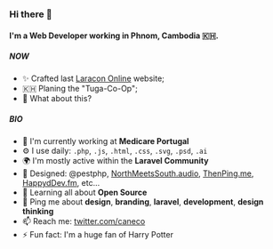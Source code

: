 ### Hi there 👋

#### I'm a Web Developer working in Phnom, Cambodia :cambodia:.

##### NOW

- ✨ Crafted last [Laracon Online](https://laracon.net) website;
- :cambodia: Planing the "Tuga-Co-Op";
- 🍑 What about this?

##### BIO

- 🏢 I'm currently working at **Medicare Portugal**
- ⚙️ I use daily: `.php`, `.js`, `.html`, `.css`, `.svg`, `.psd`, `.ai`
- 🌍 I'm mostly active within the **Laravel Community**
- 💅 Designed: @pestphp, [NorthMeetsSouth.audio](https://www.northmeetssouth.audio), [ThenPing.me](https://thenping.me), [HappydDev.fm](https://www.happydev.fm), etc…
- 🌱 Learning all about **Open Source**
- 💬 Ping me about **design**, **branding**, **laravel**, **development**, **design thinking**
- 📫 Reach me: [twitter.com/caneco](https://twitter.com/caneco)
- ⚡️ Fun fact: I'm a huge fan of Harry Potter

